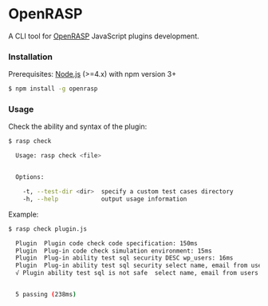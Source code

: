 # OpenRASP

A CLI tool for [OpenRASP](https://rasp.baidu.com) JavaScript plugins development.

### Installation

Prerequisites: [Node.js](https://nodejs.org) (>=4.x) with npm version 3+

```bash
$ npm install -g openrasp
```

### Usage

Check the ability and syntax of the plugin:

```bash
$ rasp check

  Usage: rasp check <file>


  Options:

    -t, --test-dir <dir>  specify a custom test cases directory
    -h, --help            output usage information
```
Example:

```bash
$ rasp check plugin.js

  Plugin  Plugin code check code specification: 150ms
  Plugin  Plug-in code check simulation environment: 15ms
  Plugin  Plug-in ability test sql security DESC wp_users: 16ms
  Plugin  Plug-in ability test sql security select name, email from users where id = 1002: 0ms
  √ Plugin ability test sql is not safe  select name, email from users where id = 1002 and 1=2 union select table_name, table_schema from information_schema.tables: 0ms


  5 passing (238ms)
```
